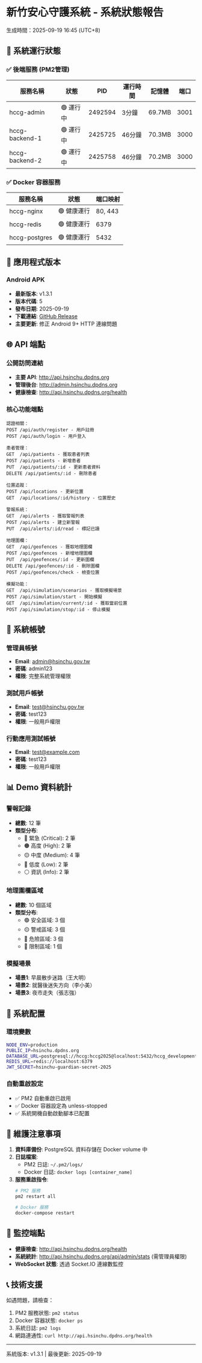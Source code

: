 # 新竹安心守護系統 - 系統狀態報告
生成時間：2025-09-19 16:45 (UTC+8)

## 🚀 系統運行狀態

### ✅ 後端服務 (PM2管理)
| 服務名稱 | 狀態 | PID | 運行時間 | 記憶體 | 端口 |
|---------|------|-----|---------|--------|------|
| hccg-admin | 🟢 運行中 | 2492594 | 3分鐘 | 69.7MB | 3001 |
| hccg-backend-1 | 🟢 運行中 | 2425725 | 46分鐘 | 70.3MB | 3000 |
| hccg-backend-2 | 🟢 運行中 | 2425758 | 46分鐘 | 70.2MB | 3000 |

### ✅ Docker 容器服務
| 服務名稱 | 狀態 | 端口映射 |
|---------|------|---------|
| hccg-nginx | 🟢 健康運行 | 80, 443 |
| hccg-redis | 🟢 健康運行 | 6379 |
| hccg-postgres | 🟢 健康運行 | 5432 |

## 📱 應用程式版本

### Android APK
- **最新版本**: v1.3.1
- **版本代碼**: 5
- **發布日期**: 2025-09-19
- **下載連結**: [GitHub Release](https://github.com/32iterations/hccg-hsinchu-pass-guardian/releases/download/v1.3.1/app-release.apk)
- **主要更新**: 修正 Android 9+ HTTP 連線問題

## 🌐 API 端點

### 公開訪問連結
- **主要 API**: http://api.hsinchu.dpdns.org
- **管理後台**: http://admin.hsinchu.dpdns.org
- **健康檢查**: http://api.hsinchu.dpdns.org/health

### 核心功能端點
```
認證相關：
POST /api/auth/register - 用戶註冊
POST /api/auth/login - 用戶登入

患者管理：
GET  /api/patients - 獲取患者列表
POST /api/patients - 新增患者
PUT  /api/patients/:id - 更新患者資料
DELETE /api/patients/:id - 刪除患者

位置追蹤：
POST /api/locations - 更新位置
GET  /api/locations/:id/history - 位置歷史

警報系統：
GET  /api/alerts - 獲取警報列表
POST /api/alerts - 建立新警報
PUT  /api/alerts/:id/read - 標記已讀

地理圍欄：
GET  /api/geofences - 獲取地理圍欄
POST /api/geofences - 新增地理圍欄
PUT  /api/geofences/:id - 更新圍欄
DELETE /api/geofences/:id - 刪除圍欄
POST /api/geofences/check - 檢查位置

模擬功能：
GET  /api/simulation/scenarios - 獲取模擬場景
POST /api/simulation/start - 開始模擬
GET  /api/simulation/current/:id - 獲取當前位置
POST /api/simulation/stop/:id - 停止模擬
```

## 👥 系統帳號

### 管理員帳號
- **Email**: admin@hsinchu.gov.tw
- **密碼**: admin123
- **權限**: 完整系統管理權限

### 測試用戶帳號
- **Email**: test@hsinchu.gov.tw
- **密碼**: test123
- **權限**: 一般用戶權限

### 行動應用測試帳號
- **Email**: test@example.com
- **密碼**: test123
- **權限**: 一般用戶權限

## 📊 Demo 資料統計

### 警報記錄
- **總數**: 12 筆
- **類型分布**:
  - 🔴 緊急 (Critical): 2 筆
  - 🟠 高度 (High): 2 筆
  - 🟡 中度 (Medium): 4 筆
  - 🔵 低度 (Low): 2 筆
  - ⚪ 資訊 (Info): 2 筆

### 地理圍欄區域
- **總數**: 10 個區域
- **類型分布**:
  - 🟢 安全區域: 3 個
  - 🟡 警戒區域: 3 個
  - 🔴 危險區域: 3 個
  - 🚫 限制區域: 1 個

### 模擬場景
- **場景1**: 早晨散步迷路（王大明）
- **場景2**: 就醫後迷失方向（李小美）
- **場景3**: 夜市走失（張志強）

## 🔧 系統配置

### 環境變數
```bash
NODE_ENV=production
PUBLIC_IP=hsinchu.dpdns.org
DATABASE_URL=postgresql://hccg:hccg2025@localhost:5432/hccg_development
REDIS_URL=redis://localhost:6379
JWT_SECRET=hsinchu-guardian-secret-2025
```

### 自動重啟設定
- ✅ PM2 自動重啟已啟用
- ✅ Docker 容器設定為 unless-stopped
- ✅ 系統開機自動啟動腳本已配置

## 📝 維護注意事項

1. **資料庫備份**: PostgreSQL 資料存儲在 Docker volume 中
2. **日誌檔案**:
   - PM2 日誌: `~/.pm2/logs/`
   - Docker 日誌: `docker logs [container_name]`
3. **服務重啟指令**:
   ```bash
   # PM2 服務
   pm2 restart all

   # Docker 服務
   docker-compose restart
   ```

## 🚨 監控端點

- **健康檢查**: http://api.hsinchu.dpdns.org/health
- **系統統計**: http://api.hsinchu.dpdns.org/api/admin/stats (需管理員權限)
- **WebSocket 狀態**: 透過 Socket.IO 連線數監控

## 📞 技術支援

如遇問題，請檢查：
1. PM2 服務狀態: `pm2 status`
2. Docker 容器狀態: `docker ps`
3. 系統日誌: `pm2 logs`
4. 網路連通性: `curl http://api.hsinchu.dpdns.org/health`

---
系統版本: v1.3.1 | 最後更新: 2025-09-19